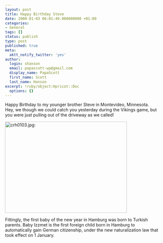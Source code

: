 ```yaml
---
layout: post
title: Happy Birthday Steve
date: 2000-01-03 06:01:49.000000000 +01:00
categories:
- General
tags: []
status: publish
type: post
published: true
meta:
  aktt_notify_twitter: 'yes'
author:
  login: shanson
  email: papascott-wp@gmail.com
  display_name: PapaScott
  first_name: Scott
  last_name: Hanson
excerpt: !ruby/object:Hpricot::Doc
  options: {}
---
```

<p>Happy Birthday to my younger brother Steve in Montevideo, Minnesota. Hey, we though we could catch you yesterday during the Vikings game, but you were just pulling out of the driveway as we called!</p>
<p><img src="http://www.papascott.de/wordpress/wp-content/uploads/2000/01/crh0103.jpg" height="300" width="400" border="0" alt="crh0103.jpg: " /></p>
<p>Fittingly, the first baby of the new year in Hamburg was born to Turkish parents. Baby Izzmet is the first foreign child born in Hamburg to automatically gain German citizenship, under the new naturalization law that took effect on 1 January.</p>
